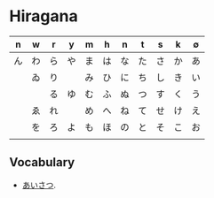 # Hiragana

| n | w | r | y | m | h | n | t | s | k | ∅ |
|---|---|---|---|---|---|---|---|---|---|---|
| ん| わ|ら |や |ま |は |な |た |さ |か | あ|
|   | ゐ|り |   |み |ひ |に |ち |し |き | い|
|   |   |る |ゆ |む |ふ |ぬ |つ |す |く | う|
|   | ゑ|れ |   |め |へ |ね |て |せ |け | え|
|   | を|ろ |よ |も |ほ |の |と |そ |こ | お|
| |   |   |   |   |   |   |   |  |   |   |

## Vocabulary

- [あいさつ](./vocabulary/001%20-%20%E3%81%82%E3%81%84%E3%81%95%E3%81%A4.md).
